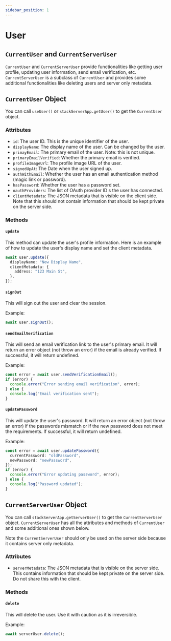 ```yaml
---
sidebar_position: 1
---
```


# User

## `CurrentUser` and `CurrentServerUser`

`CurrentUser` and `CurrentServerUser` provide functionalities like getting user profile, updating user information, send email verification, etc. `CurrentServerUser` is a subclass of `CurrentUser` and provides some additional functionalities like deleting users and server only metadata.

## `CurrentUser` Object

You can call `useUser()` or `stackServerApp.getUser()` to get the `CurrentUser` object.

### Attributes

- `id`: The user ID. This is the unique identifier of the user.
- `displayName`: The display name of the user. Can be changed by the user.
- `primayEmail`: The primary email of the user. Note: this is not unique.
- `primaryEmailVerified`: Whether the primary email is verified.
- `profileImageUrl`: The profile image URL of the user.
- `signedUpAt`: The Date when the user signed up.
- `authWithEmail`: Whether the user has an email authentication method (magic link or password).
- `hasPassword`: Whether the user has a password set.
- `oauthProviders`: The list of OAuth provider ID s the user has connected.
- `clientMetadata`: The JSON metadata that is visible on the client side. Note that this should not contain information that should be kept private on the server side.

### Methods

#### `update`

This method can update the user's profile information. Here is an example of how to update the user's display name and set the client metadata.

```typescript
await user.update({
  displayName: "New Display Name",
  clientMetadata: {
    address: "123 Main St",
  },
});
```

#### `signOut`

This will sign out the user and clear the session.

Example: 
```typescript
await user.signOut();
```

#### `sendEmailVerification`

This will send an email verification link to the user's primary email. It will return an error object (not throw an error) if the email is already verified. If successful, it will return undefined.

Example:
```typescript
const error = await user.sendVerificationEmail();
if (error) {
  console.error("Error sending email verification", error);
} else {
  console.log("Email verification sent");
}
```

#### `updatePassword`

This will update the user's password. It will return an error object (not throw an error) if the passwords mismatch or if the new password does not meet the requirements. If successful, it will return undefined.

Example: 
```typescript
const error = await user.updatePassword({
  currentPassword: "oldPassword",
  newPassword: "newPassword",
});
if (error) {
  console.error("Error updating password", error);
} else {
  console.log("Password updated");
}
```

## `CurrentServerUser` Object

You can call `stackServerApp.getServerUser()` to get the `CurrentServerUser` object. `CurrentServerUser` has all the attributes and methods of `CurrentUser` and some additional ones shown below. 

Note the `CurrentServerUser` should only be used on the server side because it contains server only metadata.

### Attributes

- `serverMetadata`: The JSON metadata that is visible on the server side. This contains information that should be kept private on the server side. Do not share this with the client.

### Methods

#### `delete`

This will delete the user. Use it with caution as it is irreversible.

Example:
```typescript
await serverUser.delete();
```
